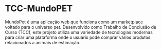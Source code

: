 # TCC-MundoPET
MundoPet é uma aplicação web que funciona como um marketplace voltado para o universo pet. Desenvolvido como Trabalho de Conclusão de Curso (TCC), este projeto utiliza uma variedade de tecnologias modernas para criar uma plataforma onde o usuário pode comprar vários produtos relacionados a animais de estimação.
